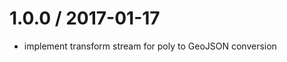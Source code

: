 
1.0.0 / 2017-01-17
==================

 * implement transform stream for poly to GeoJSON conversion
